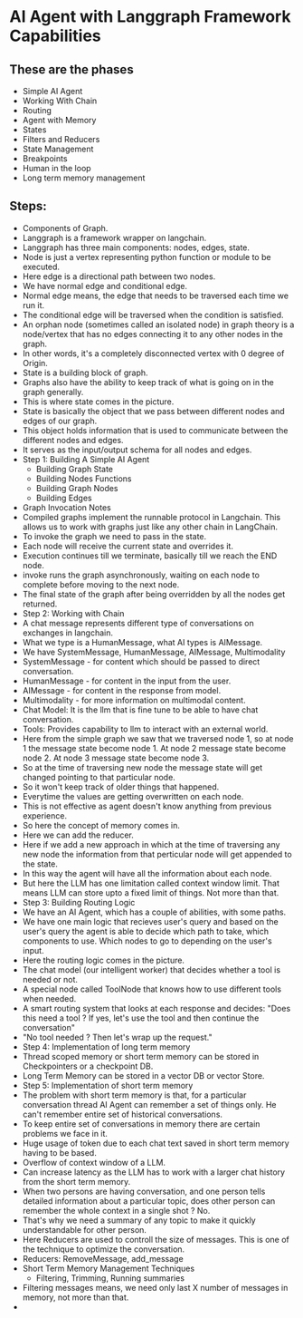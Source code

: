 # AI Agent with Langgraph Framework Capabilities

## These are the phases

- Simple AI Agent
- Working With Chain
- Routing
- Agent with Memory
- States
- Filters and Reducers
- State Management
- Breakpoints
- Human in the loop
- Long term memory management

## Steps:

- Components of Graph.
- Langgraph is a framework wrapper on langchain.
- Langgraph has three main components: nodes, edges, state.
- Node is just a vertex representing python function or module to be executed.
- Here edge is a directional path between two nodes.
- We have normal edge and conditional edge.
- Normal edge means, the edge that needs to be traversed each time we run it.
- The conditional edge will be traversed when the condition is satisfied.
- An orphan node (sometimes called an isolated node) in graph theory is a node/vertex that has no edges connecting it to any other nodes in the graph.
- In other words, it's a completely disconnected vertex with 0 degree of Origin.
- State is a building block of graph.
- Graphs also have the ability to keep track of what is going on in the graph generally.
- This is where state comes in the picture.
- State is basically the object that we pass between different nodes and edges of our graph.
- This object holds information that is used to communicate between the different nodes and edges.
- It serves as the input/output schema for all nodes and edges.
- Step 1: Building A Simple AI Agent
  - Building Graph State
  - Building Nodes Functions
  - Building Graph Nodes
  - Building Edges
- Graph Invocation Notes
- Compiled graphs implement the runnable protocol in Langchain. This allows us to work with graphs just like any other chain in LangChain.
- To invoke the graph we need to pass in the state.
- Each node will receive the current state and overrides it.
- Execution continues till we terminate, basically till we reach the END node.
- invoke runs the graph asynchronously, waiting on each node to complete before moving to the next node.
- The final state of the graph after being overridden by all the nodes get returned.
- Step 2: Working with Chain
- A chat message represents different type of conversations on exchanges in langchain.
- What we type is a HumanMessage, what AI types is AIMessage.
- We have SystemMessage, HumanMessage, AIMessage, Multimodality
- SystemMessage - for content which should be passed to direct conversation.
- HumanMessage - for content in the input from the user.
- AIMessage - for content in the response from model.
- Multimodality - for more information on multimodal content.
- Chat Model: It is the llm that is fine tune to be able to have chat conversation.
- Tools: Provides capability to llm to interact with an external world.
- Here from the simple graph we saw that we traversed node 1, so at node 1 the message state become node 1. At node 2 message state become node 2. At node 3 message state become node 3.
- So at the time of traversing new node the message state will get changed pointing to that particular node.
- So it won't keep track of older things that happened.
- Everytime the values are getting overwritten on each node.
- This is not effective as agent doesn't know anything from previous experience.
- So here the concept of memory comes in.
- Here we can add the reducer.
- Here if we add a new approach in which at the time of traversing any new node the information from that perticular node will get appended to the state.
- In this way the agent will have all the information about each node.
- But here the LLM has one limitation called context window limit. That means LLM can store upto a fixed limit of things. Not more than that.
- Step 3: Building Routing Logic
- We have an AI Agent, which has a couple of abilities, with some paths. 
- We have one main logic that recieves user's query and based on the user's query the agent is able to decide which path to take, which components to use. Which nodes to go to depending on the user's input.
- Here the routing logic comes in the picture.
- The chat model (our intelligent worker) that decides whether a tool is needed or not.
- A special node called ToolNode that knows how to use different tools when needed.
- A smart routing system that looks at each response and decides: "Does this need a tool ? If yes, let's use the tool and then continue the conversation"
- "No tool needed ? Then let's wrap up the request."
- Step 4: Implementation of long term memory
- Thread scoped memory or short term memory can be stored in Checkpointers or a checkpoint DB.
- Long Term Memory can be stored in a vector DB or vector Store.
- Step 5: Implementation of short term memory
- The problem with short term memory is that, for a particular conversation thread AI Agent can remember a set of things only. He can't remember entire set of historical conversations.
- To keep entire set of conversations in memory there are certain problems we face in it.
- Huge usage of token due to each chat text saved in short term memory having to be based.
- Overflow of context window of a LLM.
- Can increase latency as the LLM has to work with a larger chat history from the short term memory.
- When two persons are having conversation, and one person tells detailed information about a particular topic, does other person can remember the whole context in a single shot ? No.
- That's why we need a summary of any topic to make it quickly understandable for other person.
- Here Reducers are used to controll the size of messages. This is one of the technique to optimize the conversation.
- Reducers: RemoveMessage, add_message
- Short Term Memory Management Techniques
  - Filtering, Trimming, Running summaries
- Filtering messages means, we need only last X number of messages in memory, not more than that.
- 